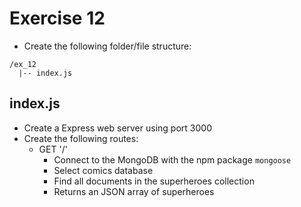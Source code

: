 # Exercise 12

* Create the following folder/file structure:
```
/ex_12
  |-- index.js
```

## index.js
* Create a Express web server using port 3000
* Create the following routes:
  * GET '/'
    * Connect to the MongoDB with the npm package `mongoose`
    * Select comics database
    * Find all documents in the superheroes collection
    * Returns an JSON array of superheroes